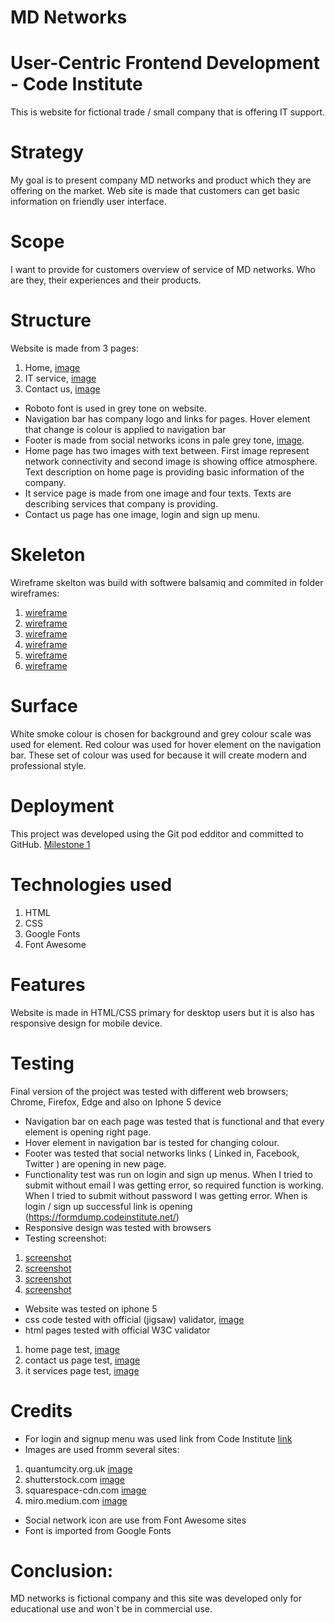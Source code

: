 # MD Networks
# User-Centric Frontend Development - Code Institute

This is website  for fictional trade / small company that is offering IT support.

# Strategy

My goal is to present company MD networks and product which they are offering on the market. 
Web site is made that customers can get basic information on friendly user interface.

# Scope

I want to provide for customers overview of service of MD networks. Who are they, their experiences and their products. 

# Structure

Website is made from 3 pages: 
1. Home, [image](https://github.com/mariodragun/Milestone-project-1/blob/master/screenshot/home_page.PNG)
2. IT service, [image](https://github.com/mariodragun/Milestone-project-1/blob/master/screenshot/it_service_page.PNG)
3. Contact us, [image](https://github.com/mariodragun/Milestone-project-1/blob/master/screenshot/contact_us_page.PNG)

* Roboto font is used in grey tone on website. 
* Navigation bar has company logo and links for pages. Hover element that change is colour is applied to navigation bar 
* Footer is made from social networks icons in pale grey tone, [image](https://github.com/mariodragun/Milestone-project-1/blob/master/screenshot/footer.PNG).
* Home page has two images with text between. First image represent network connectivity and second image is showing office atmosphere.
Text description on home page is providing basic information of the company.
* It service page is made from one image and four texts. Texts are describing services that company is providing.
* Contact us page has one image, login and sign up menu.

# Skeleton
Wireframe skelton was build with softwere balsamiq and commited in folder wireframes:
1. [wireframe](https://github.com/mariodragun/Milestone-project-1/blob/master/wireframes/wireframe_contact%20_us_page.PNG)
2. [wireframe](https://github.com/mariodragun/Milestone-project-1/blob/master/wireframes/wireframe_contact_us_page_iphone5.PNG)
3. [wireframe](https://github.com/mariodragun/Milestone-project-1/blob/master/wireframes/wireframe_home_page.PNG)
4. [wireframe](https://github.com/mariodragun/Milestone-project-1/blob/master/wireframes/wireframe_home_page_iphone5.PNG)
5. [wireframe](https://github.com/mariodragun/Milestone-project-1/blob/master/wireframes/wireframe_it%20_service_page.PNG)
6. [wireframe](https://github.com/mariodragun/Milestone-project-1/blob/master/wireframes/wireframe_it_service_page_iphone5.PNG)


# Surface

White smoke colour is chosen for background and grey colour scale was used for element. Red colour was used for hover element on the navigation bar. These set of colour was used for because it will create modern and professional style.

# Deployment
This project was developed using the Git pod edditor and  committed  to  GitHub.
[Milestone 1](https://mariodragun.github.io/Milestone-project-1/index.html)

# Technologies used
1. HTML
2. CSS
3. Google Fonts
4. Font Awesome

# Features
Website is made in HTML/CSS primary for desktop users but it is also has responsive design for mobile device.

# Testing
Final version of the project was tested with different web browsers; Chrome, Firefox, Edge and also on Iphone 5 device

* Navigation bar on each page was tested that is functional and that  every element is opening right page. 
* Hover element in navigation bar is tested  for changing colour.
* Footer was tested that social networks links ( Linked in, Facebook, Twitter ) are opening in new page.
* Functionality test was run on login and sign up menus. 
  When I tried to submit without email I was getting error, so required function is working.
  When I tried to submit without password I was getting error. 
  When is login / sign up successful link is opening (https://formdump.codeinstitute.net/)
* Responsive design was tested with browsers
* Testing screenshot: 
1. [screenshot](https://github.com/mariodragun/Milestone-project-1/blob/master/screenshot/capture_four.PNG)
2. [screenshot](https://github.com/mariodragun/Milestone-project-1/blob/master/screenshot/capture_one.PNG)
3. [screenshot](https://github.com/mariodragun/Milestone-project-1/blob/master/screenshot/capture_one.PNG)
4. [screenshot](https://github.com/mariodragun/Milestone-project-1/blob/master/screenshot/capture_two.PNG)
* Website was tested on iphone 5
* css code tested with official (jigsaw) validator, [image](https://github.com/mariodragun/Milestone-project-1/blob/master/test_images/style_sheet_validator.PNG)
* html pages tested with official W3C validator
1. home page test, [image](https://github.com/mariodragun/Milestone-project-1/blob/master/test_images/home_page_html_validator.PNG)
2. contact us page test, [image](https://github.com/mariodragun/Milestone-project-1/blob/master/test_images/contact_us_page_validator.PNG)
3. it services page test, [image](https://github.com/mariodragun/Milestone-project-1/blob/master/test_images/it_service_page_validator.PNG)

# Credits

* For login and signup menu was used link from Code Institute [link](https://formdump.codeinstitute.net)
* Images are used fromm several sites:
 1. quantumcity.org.uk [image](https://quantumcity.org.uk/sites/default/files/styles/shallow_banner/public/2020-06/AdobeStock_216474184%20widescreen.jpeg?itok=QT_Vg3Tw)
 2. shutterstock.com  [image](https://www.shutterstock.com/blog/wp-content/uploads/sites/5/2019/09/4-3.jpg)
 3. squarespace-cdn.com  [image](https://images.squarespace-cdn.com/content/v1/55b5f693e4b0cb0617cd9116/1560161711248-FC7KZ7MGK50XMXLH4M0V/ke17ZwdGBToddI8pDm48kAFYWY_jiErDheOqQKhhc2YUqsxRUqqbr1mOJYKfIPR7LoDQ9mXPOjoJoqy81S2I8N_N4V1vUb5AoIIIbLZhVYxCRW4BPu10St3TBAUQYVKcB90HAmO84KJWwqdYj9fcqLG7fPSla0L0vIFpfO5SaBs0T3AKBj9ky-GVlI7BONjj/bytek.it-solutions-solar-winds.png)
 4. miro.medium.com  [image](https://miro.medium.com/max/1100/1*DvF7zgVXy7C369K4ALqE1w.jpeg)

 * Social network icon are use from Font Awesome sites
 * Font is imported from Google Fonts

# Conclusion:
MD networks is fictional company and this site was developed only for educational use and won`t be in commercial use.


